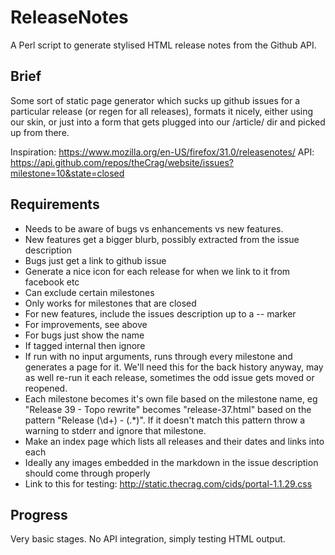 # ReleaseNotes

A Perl script to generate stylised HTML release notes from the Github API.

## Brief

Some sort of static page generator which sucks up github issues for a particular release (or regen for all releases),
formats it nicely, either using our skin, or just into a form that gets plugged into our /article/ dir and picked up from there.

Inspiration: https://www.mozilla.org/en-US/firefox/31.0/releasenotes/
API: https://api.github.com/repos/theCrag/website/issues?milestone=10&state=closed

## Requirements

- Needs to be aware of bugs vs enhancements vs new features. 
- New features get a bigger blurb, possibly extracted from the issue description
- Bugs just get a link to github issue
- Generate a nice icon for each release for when we link to it from facebook etc
- Can exclude certain milestones
- Only works for milestones that are closed
- For new features, include the issues description up to a -- marker
- For improvements, see above
- For bugs just show the name
- If tagged internal then ignore
- If run with no input arguments, runs through every milestone and generates a page for it. We'll need this for the back history anyway, may as well re-run it each release, sometimes the odd issue gets moved or reopened.
- Each milestone becomes it's own file based on the milestone name, eg "Release 39 - Topo rewrite" becomes "release-37.html" based on the pattern "Release (\d+) - (.*)". If it doesn't match this pattern throw a warning to stderr and ignore that milestone.
- Make an index page which lists all releases and their dates and links into each
- Ideally any images embedded in the markdown in the issue description should come through properly
- Link to this for testing: http://static.thecrag.com/cids/portal-1.1.29.css

## Progress

Very basic stages. No API integration, simply testing HTML output.

